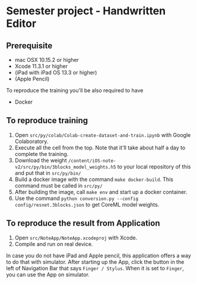 # Semester project - Handwritten Editor

## Prerequisite

* mac OSX 10.15.2 or higher
* Xcode 11.3.1 or higher
* (iPad with iPad OS 13.3 or higher)
* (Apple Pencil)

To reproduce the training you'll be also required to have

* Docker

## To reproduce training

1. Open `src/py/colab/Colab-create-dataset-and-train.ipynb` with Google Colaboratory.
2. Execute all the cell from the top. Note that it'll take about half a day to complete the training.
3. Download the weight `/content/iOS-note-v2/src/py/bin/3blocks_model_weights.h5` to your local repository of this and put that in `src/py/bin/`
4. Build a docker image with the command `make docker-build`. This command must be called in `src/py/`
5. After building the image, call `make env` and start up a docker container.
6. Use the command `python conversion.py --config config/resnet.3blocks.json` to get CoreML model weights.

## To reproduce the result from Application

1. Open `src/NoteApp/NoteApp.xcodeproj` with Xcode.
2. Compile and run on real device.

In case you do not have iPad and Apple pencil, this application offers a way to do that with simulator. After starting up the App, click the button in the left of Navigation Bar that says `Finger / Stylus`. When it is set to `Finger`, you can use the App on simulator.

